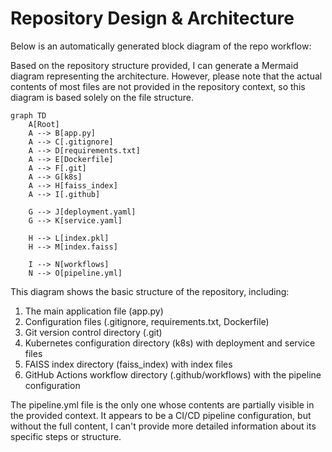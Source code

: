 # Repository Design & Architecture

Below is an automatically generated block diagram of the repo workflow:

Based on the repository structure provided, I can generate a Mermaid diagram representing the architecture. However, please note that the actual contents of most files are not provided in the repository context, so this diagram is based solely on the file structure.

```mermaid
graph TD
    A[Root]
    A --> B[app.py]
    A --> C[.gitignore]
    A --> D[requirements.txt]
    A --> E[Dockerfile]
    A --> F[.git]
    A --> G[k8s]
    A --> H[faiss_index]
    A --> I[.github]
    
    G --> J[deployment.yaml]
    G --> K[service.yaml]
    
    H --> L[index.pkl]
    H --> M[index.faiss]
    
    I --> N[workflows]
    N --> O[pipeline.yml]
```

This diagram shows the basic structure of the repository, including:

1. The main application file (app.py)
2. Configuration files (.gitignore, requirements.txt, Dockerfile)
3. Git version control directory (.git)
4. Kubernetes configuration directory (k8s) with deployment and service files
5. FAISS index directory (faiss_index) with index files
6. GitHub Actions workflow directory (.github/workflows) with the pipeline configuration

The pipeline.yml file is the only one whose contents are partially visible in the provided context. It appears to be a CI/CD pipeline configuration, but without the full content, I can't provide more detailed information about its specific steps or structure.